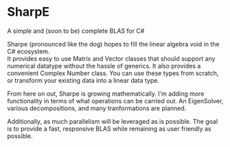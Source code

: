 # SharpE
A simple and (soon to be) complete BLAS for C#

Sharpe (pronounced like the dog) hopes to fill the linear algebra void in the C# ecosystem.  
It provides easy to use Matrix and Vector classes that should support any numerical datatype without
the hassle of generics.  It also provides a convenient Complex Number class.  You can use these types
from scratch, or transform your existing data into a linear data type. 

From here on out, Sharpe is growing mathematically. I'm adding more functionality in terms of what 
operations can be carried out.  An EigenSolver, various decompositions, and many tranformations are planned.

Additionally, as much parallelism will be leveraged as is possible.  The goal is to provide a fast, responsive BLAS 
while remaining as user friendly as possible.
